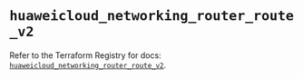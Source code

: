 # `huaweicloud_networking_router_route_v2`

Refer to the Terraform Registry for docs: [`huaweicloud_networking_router_route_v2`](https://registry.terraform.io/providers/huaweicloud/huaweicloud/1.71.1/docs/resources/networking_router_route_v2).
